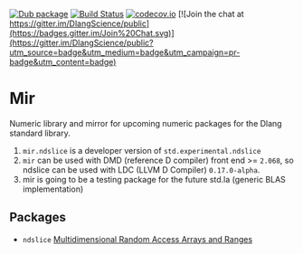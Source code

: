 [![Dub package](https://img.shields.io/badge/dub-package-FF4081.svg)](http://code.dlang.org/packages/mir)
[![Build Status](https://travis-ci.org/DlangScience/mir.svg?branch=master)](https://travis-ci.org/DlangScience/mir)
[![codecov.io](https://codecov.io/github/DlangScience/mir/coverage.svg?branch=master)](https://codecov.io/github/DlangScience/mir?branch=master)
[![Join the chat at https://gitter.im/DlangScience/public](https://badges.gitter.im/Join%20Chat.svg)](https://gitter.im/DlangScience/public?utm_source=badge&utm_medium=badge&utm_campaign=pr-badge&utm_content=badge)

Mir
======
Numeric library and mirror for upcoming numeric packages for the Dlang standard library.

1. `mir.ndslice` is a developer version of `std.experimental.ndslice`
2. `mir` can be used with DMD (reference D compiler) front end >= `2.068`, so ndslice can be used with LDC (LLVM D Compiler) `0.17.0-alpha`.
3. mir is going to be a testing package for the future std.la (generic BLAS implementation)


## Packages
 - `ndslice` [Multidimensional Random Access Arrays and Ranges](http://dlang.org/phobos-prerelease/std_experimental_ndslice.html)
